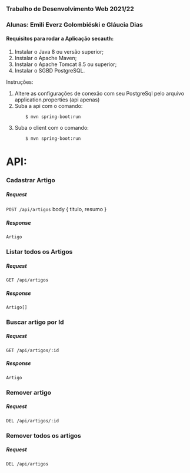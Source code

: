 ### Trabalho de Desenvolvimento Web 2021/22
### Alunas: Emili Everz Golombiéski e Gláucia Dias

#### Requisitos para rodar a Aplicação secauth:

1. Instalar o Java 8 ou versão superior;
2. Instalar o Apache Maven;
3. Instalar o Apache Tomcat 8.5 ou superior;
4. Instalar o SGBD PostgreSQL.

Instruções:

1. Altere as configurações de conexão com seu PostgreSql pelo arquivo application.properties (api apenas)
2. Suba a api com o comando: 
    ```console
        $ mvn spring-boot:run
    ```
2. Suba o client com o comando: 
    ```console
        $ mvn spring-boot:run
    ```

# API:
### Cadastrar Artigo
##### Request
`POST /api/artigos` 
body {
    titulo, resumo
}
##### Response
    Artigo
    
### Listar todos os Artigos
##### Request
`GET /api/artigos` 
##### Response
    Artigo[]

### Buscar artigo por Id
##### Request
`GET /api/artigos/:id` 
##### Response
    Artigo

### Remover artigo
##### Request
`DEL /api/artigos/:id` 

### Remover todos os artigos
##### Request
`DEL /api/artigos` 
